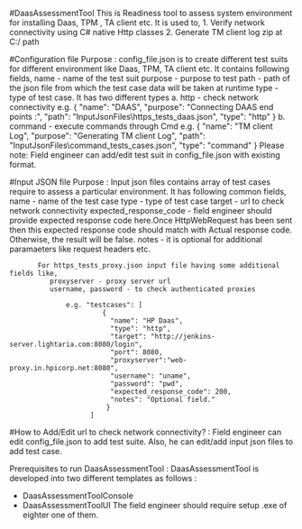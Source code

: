 #DaasAssessmentTool 
This is Readiness tool to assess system environment for installing Daas, TPM , TA client etc. 
It is used to, 1. Verify network connectivity using C# native Http classes 
               2. Generate TM client log zip at C:/ path

#Configuration file
Purpose : config_file.json is to create different test suits for different environment like Daas, TPM, TA client etc. 
It contains following fields, 
	name - name of the test suit 
	purpose - purpose to test 
	path - path of the json file from which the test case data will be taken at runtime 
	type - type of test case. It has two different types 
		a. http - check network connectivity 
		e.g. { "name": "DAAS", "purpose": "Connecting DAAS end points :", "path": "InputJsonFiles\https_tests_daas.json",
		       "type": "http" } 
		b. command - execute commands through Cmd 
		e.g. { "name": "TM client Log", "purpose": "Generating TM client Log", "path": "InputJsonFiles\command_tests_cases.json",
                       "type": "command" } 
		Please note: Field engineer can add/edit test suit in config_file.json with existing format.
 
#Input JSON file 
 Purpose : Input json files contains array of test cases require to assess a particular environment.
           It has following common fields,
              name - name of the test case
              type - type of test case
              target - url to check network connectivity
              expected_response_code - field engineer should provide expected response code here.Once HttpWebRequest has been sent then                                        this expected response code should match with Actual response code. Otherwise, the result will be                                        false.
              notes - it is optional for additional paramaeters like request headers etc.
 
           For https_tests_proxy.json input file having some additional fields like,
              proxyserver - proxy server url
              username, password - to check authenticated proxies
	
                  e.g. "testcases": [
	                       {
		                     "name": "HP Daas",
		                     "type": "http",
		                     "target": "http://jenkins-server.lightaria.com:8080/login",      
		                     "port": 8080,
		                     "proxyserver":"web-proxy.in.hpicorp.net:8080",
		                     "username": "uname",
		                     "password": "pwd",
		                     "expected_response_code": 200,
		                     "notes": "Optional field."
		                    }
		                ]

#How to Add/Edit url to check network connectivity? :
 Field engineer can edit config_file.json to add test suite. Also, he can edit/add input json files to add test case.

Prerequisites to run DaasAssessmentTool :
  DaasAssessmentTool is developed into two different templates as follows :
   - DaasAssessmentToolConsole 
   - DaasAssessmentToolUI 
   The field engineer should require setup .exe of eighter one of them.

